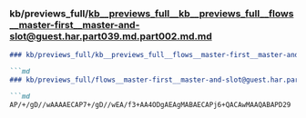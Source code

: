 ### kb/previews_full/kb__previews_full__kb__previews_full__flows__master-first__master-and-slot@guest.har.part039.md.part002.md.md

```md
### kb/previews_full/kb__previews_full__flows__master-first__master-and-slot@guest.har.part039.md.part002.md

```md
### kb/previews_full/flows__master-first__master-and-slot@guest.har.part039.md (part 002)

```md
AP/+/gD//wAAAAECAP7+/gD//wEA/f3+AA4ODgAEAgMABAECAPj6+QACAwMAAQABAPD29
```

```

```

```
